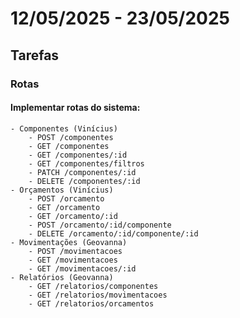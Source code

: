 # 12/05/2025 - 23/05/2025

## Tarefas

### Rotas

#### Implementar rotas do sistema:
    - Componentes (Vinícius)
        - POST /componentes
        - GET /componentes
        - GET /componentes/:id
        - GET /componentes/filtros
        - PATCH /componentes/:id
        - DELETE /componentes/:id
    - Orçamentos (Vinícius)
        - POST /orcamento
        - GET /orcamento
        - GET /orcamento/:id
        - POST /orcamento/:id/componente
        - DELETE /orcamento/:id/componente/:id
    - Movimentações (Geovanna)
        - POST /movimentacoes
        - GET /movimentacoes
        - GET /movimentacoes/:id
    - Relatórios (Geovanna)
        - GET /relatorios/componentes
        - GET /relatorios/movimentacoes
        - GET /relatorios/orcamentos

